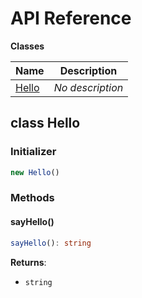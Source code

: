 # API Reference

**Classes**

Name|Description
----|-----------
[Hello](#softchef-cdk-iot-device-management-hello)|*No description*



## class Hello  <a id="softchef-cdk-iot-device-management-hello"></a>




### Initializer




```ts
new Hello()
```



### Methods


#### sayHello() <a id="softchef-cdk-iot-device-management-hello-sayhello"></a>



```ts
sayHello(): string
```


__Returns__:
* <code>string</code>



